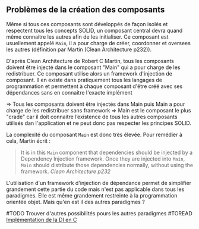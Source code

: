 ## Problèmes de la création des composants

Même si tous ces composants sont développés de façon isolés et respectent tous les concepts SOLID, un composant central devra quand même connaitre les autres afin de les initialiser. Ce composant est usuellement appelé `Main`, il a pour charge de créer, coordonner et oversees les autres (définition par Martin (Clean Architecture p232)).

D'après Clean Architecture de Robert C Martin, tous les composants doivent être injecté dans le composant "Main" qui a pour charge de les redistribuer. Ce composant utilise alors un framework d'injection de composant. Il en existe dans pratiquement tous les langages de programmation et permettent à chaque composant d'être créé avec ses dépendances sans en connaitre l'exacte implément

=> Tous les composants doivent être injectés dans Main puis Main a pour charge de les redistribuer sans framework
=> Main est le composant le plus "crade" car il doit connaitre l’existence de tous les autres composants utilisés dan l'application et ne peut donc pas respecter les principes SOLID.

La complexité du composant `Main` est donc très élevée. Pour remédier à cela, Martin écrit :
> It is in this `Main` component that dependencies should be injected by a Dependency Injection framework. Once they are injected into `Main`, `Main` should distribute those dependencies normally, without using the framework.
*Clean Architecture p232*

L'utilisation d'un framework d'injection de dépendance permet de simplifier grandement cette partie du code mais n'est pas applicable dans tous les paradigmes. Elle est même grandement restreinte à la programmation orientée objet. Mais qu'en est il des autres paradigmes ? 

#TODO Trouver d'autres possibilités pours les autres paradigmes
#TOREAD [Implémentation de la DI en C](https://devmethodologies.blogspot.com/2012/07/dependency-injection.html)
